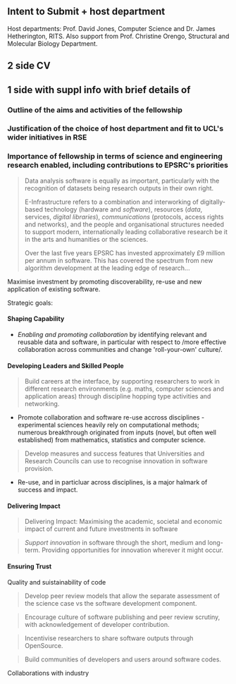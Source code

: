
## Intent to Submit + host department

Host departments: Prof. David Jones, Computer Science and Dr. James
Hetherington, RITS. Also support from Prof. Christine Orengo,
Structural and Molecular Biology Department.

## 2 side CV

## 1 side with suppl info with brief details of

### Outline of the aims and activities of the fellowship

### Justification of the choice of host department and fit to UCL's wider initiatives in RSE

### Importance of fellowship in terms of science and engineering research enabled, including contributions to EPSRC's priorities

> Data analysis software is equally as important, particularly with the
> recognition of datasets being research outputs in their own right.
> 
> E-Infrastructure refers to a combination and interworking of
> digitally-based technology (hardware and *software*), resources (*data*,
> services, *digital libraries*), *communications* (protocols, access rights
> and networks), and the people and organisational structures needed to
> support modern, internationally leading collaborative research be it
> in the arts and humanities or the sciences.
> 
> Over the last five years EPSRC has invested approximately £9 million
> per annum in software. This has covered the spectrum from new
> algorithm development at the leading edge of research...

Maximise investment by promoting discoverability, re-use and new
application of existing software.

Strategic goals:

#### Shaping Capability

- *Enabling and promoting collaboration* by identifying relevant and
reusable data and software, in particular with respect to /more
effective collaboration across communities and change 'roll-your-own'
culture/.


#### Developing Leaders and Skilled People

> Build careers at the interface, by supporting researchers to work in
> different research environments (e.g. maths, computer sciences and
> application areas) through discipline hopping type activities and
> networking.

- Promote collaboration and software re-use accross disciplines -
  experimental sciences heavily rely on computational methods;
  numerous breakthrough originated from inputs (novel, but often well
  established) from mathematics, statistics and computer science.

> Develop measures and success features that Universities and Research
> Councils can use to recognise innovation in software provision.

- Re-use, and in particluar across disciplines, is a major halmark of
  success and impact.

#### Delivering Impact

> Delivering Impact: Maximising the academic, societal and economic
> impact of current and future investments in software

> *Support innovation* in software through the short, medium and
> long-term. Providing opportunities for innovation wherever it might
> occur.


#### Ensuring Trust

Quality and suistainability of code

> Develop peer review models that allow the separate assessment of the
> science case vs the software development component.

> Encourage culture of software publishing and peer review scrutiny,
> with acknowledgement of developer contribution.

> Incentivise researchers to share software outputs through OpenSource.

> Build communities of developers and users around software codes.


Collaborations with industry
